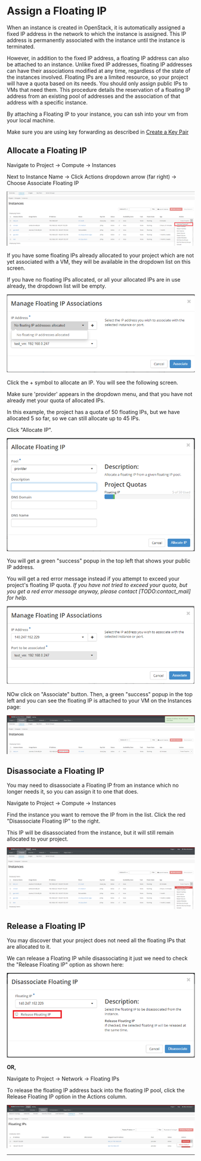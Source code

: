 # Assign a Floating IP

When an instance is created in OpenStack, it is automatically assigned a fixed
IP address in the network to which the instance is assigned. This IP address is
permanently associated with the instance until the instance is terminated.

However, in addition to the fixed IP address, a floating IP address can also be
attached to an instance. Unlike fixed IP addresses, floating IP addresses can
have their associations modified at any time, regardless of the state of the
instances involved. Floating IPs are a limited resource, so your project will
have a quota based on its needs.
You should only assign public IPs to VMs that need them. This procedure details
the reservation of a floating IP address from an existing pool of addresses and
the association of that address with a specific instance.

By attaching a Floating IP to your instance, you can ssh into your vm from your
local machine.

Make sure you are using key forwarding as described in [Create a Key Pair](../access-and-security/create-a-key-pair.md)

## Allocate a Floating IP

Navigate to Project -> Compute -> Instances

Next to Instance Name -> Click Actions dropdown arrow (far right) -> Choose
Associate Floating IP

![Floating IP Associate](images/floating_ip_associate.png)

If you have some floating IPs already allocated to your project which are not
yet associated with a VM, they will be available in the dropdown list on this
screen.

If you have no floating IPs allocated, or all your allocated IPs are in use
already, the dropdown list will be empty.

![Floating IP Not Available](images/floating_ip_none.png)

Click the + symbol to allocate an IP.  You will see the following screen.

Make sure 'provider' appears in the dropdown menu, and that you have not
already met your quota of allocated IPs.

In this example, the project has a quota of 50 floating IPs, but we have
allocated 5 so far, so we can still allocate up to 45 IPs.

Click "Allocate IP".

![Floating IP Allocated](images/floating_ip_allocate.png)

You will get a green "success" popup in the top left that shows your public IP address.

You will get a red error message instead if you attempt to exceed your
project's floating IP quota.
*If you have not tried to exceed your quota, but you get a red error message
anyway, please contact [TODO:contact_mail] for help.*

![Floating IP Successfully Allocated](images/floating_ip_allocate_success.png)

NOw click on "Associate" button. Then, a green "success" popup in the top left
and you can see the floating IP is attached to your VM on the Instances page:

![Floating IP Successfully Associated](images/floating_ip_is_associated.png)

## Disassociate a Floating IP

You may need to disassociate a Floating IP from an instance which no longer
needs it, so you can assign it to one that does.

Navigate to Project -> Compute -> Instances

Find the instance you want to remove the IP from in the list.  Click the red
"Disassociate Floating IP" to the right.

This IP will be disassociated from the instance, but it will still remain
allocated to your project.

![Floating IP Disassociate](images/floating_ip_disassociate.png)

## Release a Floating IP

You may discover that your project does not need all the floating IPs that are
allocated to it.

We can release a Floating IP while disassociating it just we need to check the
"Release Floating IP" option as shown here:

![Floating IP Successfully Disassociated](images/floating_ip_disassociate_release.png)

**OR,**

Navigate to Project -> Network -> Floating IPs

To release the floating IP address back into the floating IP pool, click the
Release Floating IP option in the Actions column.

![Release Floating IP](images/floating_ip_release.png)

---
